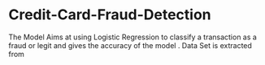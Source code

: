 # Credit-Card-Fraud-Detection
The Model Aims at using Logistic Regression to classify a transaction as a fraud or legit and gives the accuracy of the model . Data Set is extracted from
